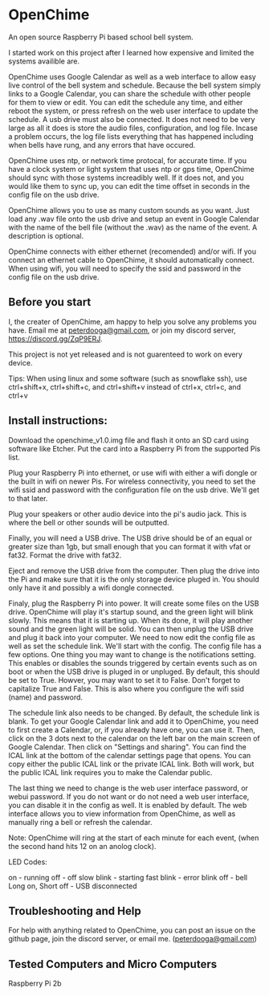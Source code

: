 # OpenChime
An open source Raspberry Pi based school bell system.

I started work on this project after I learned how expensive and limited the systems availible are.

OpenChime uses Google Calendar as well as a web interface to allow easy live control of the bell system and schedule. Because the bell system simply links to a Google Calendar, you can share the schedule with other people for them to view or edit. You can edit the schedule any time, and either reboot the system, or press refresh on the web user interface to update the schedule. A usb drive must also be connected. It does not need to be very large as all it does is store the audio files, configuration, and log file. Incase a problem occurs, the log file lists everything that has happened including when bells have rung, and any errors that have occured.

OpenChime uses ntp, or network time protocal, for accurate time. If you have a clock system or light system that uses ntp or gps time, OpenChime should sync with those systems increadibly well. If it does not, and you would like them to sync up, you can edit the time offset in seconds in the config file on the usb drive.

OpenChime allows you to use as many custom sounds as you want. Just load any .wav file onto the usb drive and setup an event in Google Calendar with the name of the bell file (without the .wav) as the name of the event. A description is optional.

OpenChime connects with either ethernet (recomended) and/or wifi. If you connect an ethernet cable to OpenChime, it should automatically connect. When using wifi, you will need to specify the ssid and password in the config file on the usb drive.



## Before you start

I, the creater of OpenChime, am happy to help you solve any problems you have. Email me at peterdooga@gmail.com, or join my discord server, https://discord.gg/ZqP9ERJ.

This project is not yet  released and is not guarenteed to work on every device.

Tips:
When using linux and some software (such as snowflake ssh), use ctrl+shift+x, ctrl+shift+c, and ctrl+shift+v instead of ctrl+x, ctrl+c, and ctrl+v

## Install instructions:

Download the openchime_v1.0.img file and flash it onto an SD card using software like Etcher. Put the card into a Raspberry Pi from the supported Pis list.

Plug your Raspberry Pi into ethernet, or use wifi with either a wifi dongle or the built in wifi on newer Pis. For wireless connectivity, you need to set the wifi ssid and password with the configuration file on the usb drive. We'll get to that later.

Plug your speakers or other audio device into the pi's audio jack. This is where the bell or other sounds will be outputted.

Finally, you will need a USB drive. The USB drive should be of an equal or greater size than 1gb, but small enough that you can format it with vfat or fat32. Format the drive with fat32.

Eject and remove the USB drive from the computer. Then plug the drive into the Pi and make sure that it is the only storage device pluged in. You should only have it and possibly a wifi dongle connected.

Finaly, plug the Raspberry Pi into power. It will create some files on the USB drive. OpenChime will play it's startup sound, and the green light will blink slowly. This means that it is starting up. When its done, it will play another sound and the green light will be solid. You can then unplug the USB drive and plug it back into your computer. We need to now edit the config file as well as set the schedule link. We'll start with the config. The config file has a few options. One thing you may want to change is the notifications setting. This enables or disables the sounds triggered by certain events such as on boot or when the USB drive is pluged in or unpluged. By default, this should be set to True. Howver, you may want to set it to False. Don't forget to capitalize True and False. This is also where you configure the wifi ssid (name) and password.

The schedule link also needs to be changed. By default, the schedule link is blank. To get your Google Calendar link and add it to OpenChime, you need to first create a Calendar, or, if you already have one, you can use it. Then, click on the 3 dots next to the calendar on the left bar on the main screen of Google Calendar. Then click on "Settings and sharing". You can find the ICAL link at the bottom of the calendar settings page that opens. You can copy either the public ICAL link or the private ICAL link. Both will work, but the public ICAL link requires you to make the Calendar public.

The last thing we need to change is the web user interface password, or webui password. If you do not want or do not need a web user interface, you can disable it in the config as well. It is enabled by default. The web interface allows you to view information from OpenChime, as well as manually ring a bell or refresh the calendar.

Note:
OpenChime will ring at the start of each minute for each event, (when the second hand hits 12 on an anolog clock).



LED Codes:

on - running
off - off
slow blink - starting
fast blink - error
blink off - bell
Long on, Short off - USB disconnected



## Troubleshooting and Help

For help with anything related to OpenChime, you can post an issue on the github page, join the discord server, or email me. (peterdooga@gmail.com)



## Tested Computers and Micro Computers

Raspberry Pi 2b

